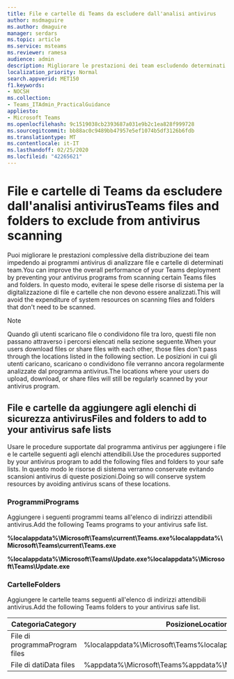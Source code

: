 ```yaml
---
title: File e cartelle di Teams da escludere dall'analisi antivirus
author: msdmaguire
ms.author: dmaguire
manager: serdars
ms.topic: article
ms.service: msteams
ms.reviewer: ramesa
audience: admin
description: Migliorare le prestazioni dei team escludendo determinati file e cartelle dalla normale analisi antivirus.
localization_priority: Normal
search.appverid: MET150
f1.keywords:
- NOCSH
ms.collection:
- Teams_ITAdmin_PracticalGuidance
appliesto:
- Microsoft Teams
ms.openlocfilehash: 9c1519038cb2393687a031e9b2c1ea828f999728
ms.sourcegitcommit: bb88ac0c9489bb47957e5ef1074b5df3126b6fdb
ms.translationtype: MT
ms.contentlocale: it-IT
ms.lasthandoff: 02/25/2020
ms.locfileid: "42265621"
---
```

<a name="teams-files-and-folders-to-exclude-from-antivirus-scanning"></a><span data-ttu-id="4b99c-103">File e cartelle di Teams da escludere dall'analisi antivirus</span><span class="sxs-lookup"><span data-stu-id="4b99c-103">Teams files and folders to exclude from antivirus scanning</span></span>
=================================

<span data-ttu-id="4b99c-104">Puoi migliorare le prestazioni complessive della distribuzione dei team impedendo ai programmi antivirus di analizzare file e cartelle di determinati team.</span><span class="sxs-lookup"><span data-stu-id="4b99c-104">You can improve the overall performance of your Teams deployment by preventing your antivirus programs from scanning certain Teams files and folders.</span></span> <span data-ttu-id="4b99c-105">In questo modo, eviterai le spese delle risorse di sistema per la digitalizzazione di file e cartelle che non devono essere analizzati.</span><span class="sxs-lookup"><span data-stu-id="4b99c-105">This will avoid the expenditure of system resources on scanning files and folders that don't need to be scanned.</span></span>

> [!NOTE]
> <span data-ttu-id="4b99c-106">Quando gli utenti scaricano file o condividono file tra loro, questi file non passano attraverso i percorsi elencati nella sezione seguente.</span><span class="sxs-lookup"><span data-stu-id="4b99c-106">When your users download files or share files with each other, those files don't pass through the locations listed in the following section.</span></span> <span data-ttu-id="4b99c-107">Le posizioni in cui gli utenti caricano, scaricano o condividono file verranno ancora regolarmente analizzate dal programma antivirus.</span><span class="sxs-lookup"><span data-stu-id="4b99c-107">The locations where your users do upload, download, or share files will still be regularly scanned by your antivirus program.</span></span>

## <a name="files-and-folders-to-add-to-your-antivirus-safe-lists"></a><span data-ttu-id="4b99c-108">File e cartelle da aggiungere agli elenchi di sicurezza antivirus</span><span class="sxs-lookup"><span data-stu-id="4b99c-108">Files and folders to add to your antivirus safe lists</span></span>

<span data-ttu-id="4b99c-109">Usare le procedure supportate dal programma antivirus per aggiungere i file e le cartelle seguenti agli elenchi attendibili.</span><span class="sxs-lookup"><span data-stu-id="4b99c-109">Use the procedures supported by your antivirus program to add the following files and folders to your safe lists.</span></span> <span data-ttu-id="4b99c-110">In questo modo le risorse di sistema verranno conservate evitando scansioni antivirus di queste posizioni.</span><span class="sxs-lookup"><span data-stu-id="4b99c-110">Doing so will conserve system resources by avoiding antivirus scans of these locations.</span></span>

### <a name="programs"></a><span data-ttu-id="4b99c-111">Programmi</span><span class="sxs-lookup"><span data-stu-id="4b99c-111">Programs</span></span>

<span data-ttu-id="4b99c-112">Aggiungere i seguenti programmi teams all'elenco di indirizzi attendibili antivirus.</span><span class="sxs-lookup"><span data-stu-id="4b99c-112">Add the following Teams programs to your antivirus safe list.</span></span>

<span data-ttu-id="4b99c-113">**%localappdata%\Microsoft\Teams\current\Teams.exe**</span><span class="sxs-lookup"><span data-stu-id="4b99c-113">**%localappdata%\Microsoft\Teams\current\Teams.exe**</span></span>

<span data-ttu-id="4b99c-114">**%localappdata%\Microsoft\Teams\Update.exe**</span><span class="sxs-lookup"><span data-stu-id="4b99c-114">**%localappdata%\Microsoft\Teams\Update.exe**</span></span>

### <a name="folders"></a><span data-ttu-id="4b99c-115">Cartelle</span><span class="sxs-lookup"><span data-stu-id="4b99c-115">Folders</span></span>

<span data-ttu-id="4b99c-116">Aggiungere le cartelle teams seguenti all'elenco di indirizzi attendibili antivirus.</span><span class="sxs-lookup"><span data-stu-id="4b99c-116">Add the following Teams folders to your antivirus safe list.</span></span>

|<span data-ttu-id="4b99c-117">Categoria</span><span class="sxs-lookup"><span data-stu-id="4b99c-117">Category</span></span>  |<span data-ttu-id="4b99c-118">Posizione</span><span class="sxs-lookup"><span data-stu-id="4b99c-118">Location</span></span>  |
|---------|---------|
|<span data-ttu-id="4b99c-119">File di programma</span><span class="sxs-lookup"><span data-stu-id="4b99c-119">Program files</span></span>  |<span data-ttu-id="4b99c-120">%localappdata%\Microsoft\Teams</span><span class="sxs-lookup"><span data-stu-id="4b99c-120">%localappdata%\Microsoft\Teams</span></span>|
|<span data-ttu-id="4b99c-121">File di dati</span><span class="sxs-lookup"><span data-stu-id="4b99c-121">Data files</span></span>     |<span data-ttu-id="4b99c-122">%appdata%\Microsoft\Teams</span><span class="sxs-lookup"><span data-stu-id="4b99c-122">%appdata%\Microsoft\Teams</span></span>\ |
